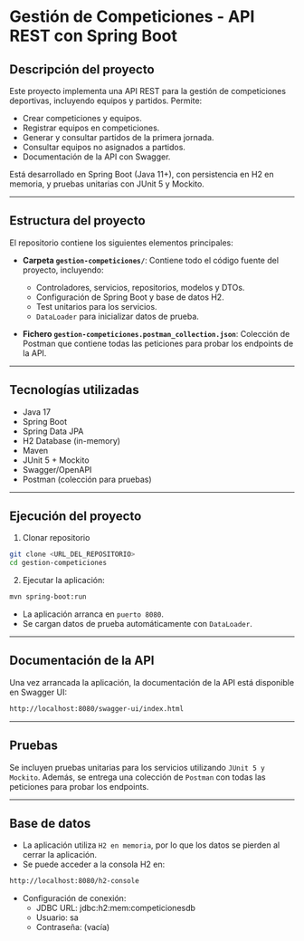 # Gestión de Competiciones - API REST con Spring Boot

## Descripción del proyecto
Este proyecto implementa una API REST para la gestión de competiciones deportivas, incluyendo equipos y partidos.
Permite:

- Crear competiciones y equipos.
- Registrar equipos en competiciones.
- Generar y consultar partidos de la primera jornada.
- Consultar equipos no asignados a partidos.
- Documentación de la API con Swagger.

Está desarrollado en Spring Boot (Java 11+), con persistencia en H2 en memoria, y pruebas unitarias con JUnit 5 y Mockito.

---

## Estructura del proyecto

El repositorio contiene los siguientes elementos principales:

- **Carpeta `gestion-competiciones/`**: Contiene todo el código fuente del proyecto, incluyendo:
  - Controladores, servicios, repositorios, modelos y DTOs.
  - Configuración de Spring Boot y base de datos H2.
  - Test unitarios para los servicios.
  - `DataLoader` para inicializar datos de prueba.
  
- **Fichero `gestion-competiciones.postman_collection.json`**: Colección de Postman que contiene todas las peticiones para probar los endpoints de la API.

---

## Tecnologías utilizadas

- Java 17
- Spring Boot
- Spring Data JPA
- H2 Database (in-memory)
- Maven
- JUnit 5 + Mockito
- Swagger/OpenAPI
- Postman (colección para pruebas)

---

## Ejecución del proyecto
1. Clonar repositorio
```bash
git clone <URL_DEL_REPOSITORIO>
cd gestion-competiciones
```
2. Ejecutar la aplicación:
```bash
mvn spring-boot:run
```
- La aplicación arranca en `puerto 8080`.
- Se cargan datos de prueba automáticamente con `DataLoader`.

---

## Documentación de la API
Una vez arrancada la aplicación, la documentación de la API está disponible en Swagger UI:
```bash
http://localhost:8080/swagger-ui/index.html
```

---

## Pruebas

Se incluyen pruebas unitarias para los servicios utilizando `JUnit 5 y Mockito`.
Además, se entrega una colección de `Postman` con todas las peticiones para probar los endpoints.

---

## Base de datos
- La aplicación utiliza `H2 en memoria`, por lo que los datos se pierden al cerrar la aplicación.
- Se puede acceder a la consola H2 en:
```bash
http://localhost:8080/h2-console
```
- Configuración de conexión:
  - JDBC URL: jdbc:h2:mem:competicionesdb
  - Usuario: sa
  - Contraseña: (vacía)
